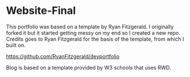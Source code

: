 # Website-Final
This portfolio was based on a template by Ryan Fitzgerald. I originally forked it but it started getting messy on my end so I created a new repo. Credits goes to Ryan Fitzgerald for the basis of the template, from which I built on.

https://github.com/RyanFitzgerald/devportfolio

Blog is based on a template provided by W3 schools that uses RWD.
